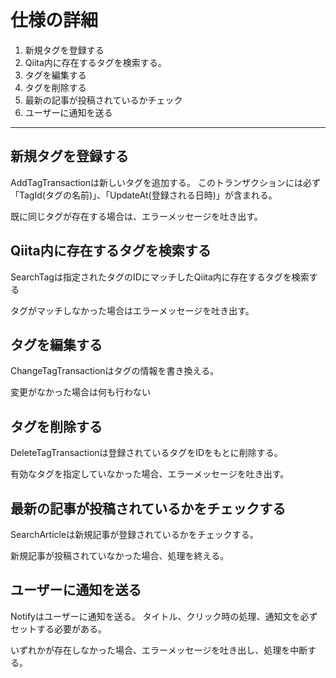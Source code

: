 # 仕様の詳細

1. 新規タグを登録する
2. Qiita内に存在するタグを検索する。
3. タグを編集する
4. タグを削除する
5. 最新の記事が投稿されているかチェック
6. ユーザーに通知を送る

***

## 新規タグを登録する  

AddTagTransactionは新しいタグを追加する。
このトランザクションには必ず「TagId(タグの名前)」、「UpdateAt(登録される日時)」が含まれる。  

既に同じタグが存在する場合は、エラーメッセージを吐き出す。
  
## Qiita内に存在するタグを検索する

SearchTagは指定されたタグのIDにマッチしたQiita内に存在するタグを検索する  

タグがマッチしなかった場合はエラーメッセージを吐き出す。

## タグを編集する

ChangeTagTransactionはタグの情報を書き換える。

変更がなかった場合は何も行わない

## タグを削除する

DeleteTagTransactionは登録されているタグをIDをもとに削除する。  

有効なタグを指定していなかった場合、エラーメッセージを吐き出す。

## 最新の記事が投稿されているかをチェックする

SearchArticleは新規記事が登録されているかをチェックする。

新規記事が投稿されていなかった場合、処理を終える。

## ユーザーに通知を送る

Notifyはユーザーに通知を送る。
タイトル、クリック時の処理、通知文を必ずセットする必要がある。

いずれかが存在しなかった場合、エラーメッセージを吐き出し、処理を中断する。　　